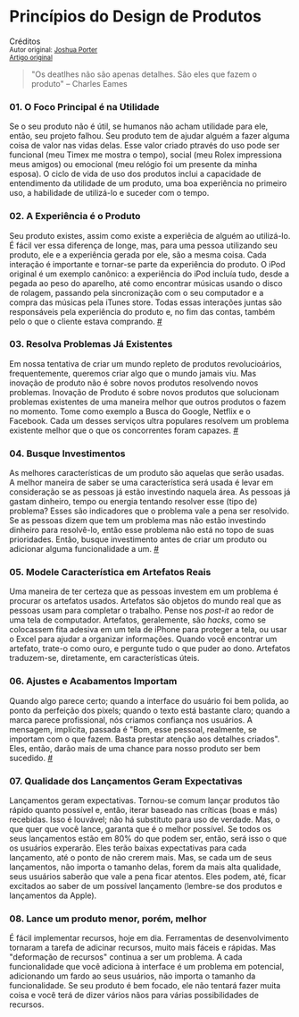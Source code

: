 Princípios do Design de Produtos
================================
Créditos<br/>
<small>Autor original: [Joshua Porter](http://bokardo.com/)<br/>[Artigo original](http://bokardo.com/principles-of-product-design/)</small>

>"Os deatlhes não são apenas detalhes. São eles que fazem o produto" &ndash; Charles Eames

### 01. O Foco Principal é na Utilidade
Se o seu produto não é útil, se humanos não acham utilidade para ele, então, seu projeto falhou. Seu produto tem de ajudar alguém a fazer alguma coisa de valor nas vidas delas. Esse valor criado ptravés do uso pode ser funcional (meu Timex me mostra o tempo), social (meu Rolex impressiona meus amigos) ou emocional (meu relógio foi um presente da minha esposa). O ciclo de vida de uso dos produtos inclui a capacidade de entendimento da utilidade de um produto, uma boa experiência no primeiro uso, a habilidade de utilizá-lo e suceder com o tempo.

### 02. A Experiência é o Produto
Seu produto existes, assim como existe a experiêcia de alguém ao utilizá-lo. É fácil ver essa diferença de longe, mas, para uma pessoa utilizando seu produto, ele e a experiência gerada por ele, são a mesma coisa. Cada interação é importante e tornar-se parte da experiência do produto. O iPod original é um exemplo canônico: a experiência do iPod incluía tudo, desde a pegada ao peso do aparelho, até como encontrar músicas usando o disco de rolagem, passando pela sincronização com o seu computador e a compra das músicas pela iTunes store. Todas essas interações juntas são responsáveis pela experiência do produto e, no fim das contas, também pelo o que o cliente estava comprando. [#](http://www.core77.com/reactor/06.07_merholz.asp)

### 03. Resolva Problemas Já Existentes
Em nossa tentativa de criar um mundo repleto de produtos revolucioários, frequentemente, queremos criar algo que o mundo jamais viu. Mas inovação de produto não é sobre novos produtos resolvendo novos problemas. Inovação de Produto é sobre novos produtos que solucionam problemas existentes de uma maneira melhor que outros produtos o fazem no momento. Tome como exemplo a Busca do Google, Netflix e o Facebook. Cada um desses serviços ultra populares resolvem um problema existente melhor que o que os concorrentes foram capazes. [#](https://github.com/erickpatrick/traducoes/blob/master/artigos/experiencia-do-usuario/52-semanas-experiencia-usuario/semanas/02/20140523-resolver-problemas-existentes.md)

### 04. Busque Investimentos
As melhores características de um produto são aquelas que serão usadas. A melhor maneira de saber se uma característica será usada é levar em consideração se as pessoas já estão investindo naquela área. As pessoas já gastam dinheiro, tempo ou energia tentando resolver esse (tipo de) problema? Esses são indicadores que o problema vale a pena ser resolvido. Se as pessoas dizem que tem um problema mas não estão investindo dinheiro para resolvê-lo, então esse problema não está no topo de suas prioridades. Então, busque investimento antes de criar um produto ou adicionar alguma funcionalidade a um. [#](http://52weeksofux.com/post/6069568681/how-to-identify-the-best-design-problems)

### 05. Modele Característica em Artefatos Reais
Uma maneira de ter certeza que as pessoas investem em um problema é procurar os artefatos usados. Artefatos são objetos do mundo real que as pessoas usam para completar o trabalho. Pense nos *post-it* ao redor de uma tela de computador. Artefatos, geralemente, são *hacks*, como se colocassem fita adesiva em um tela de iPhone para proteger a tela, ou usar o Excel para ajudar a organizar informações. Quando você encontrar um artefato, trate-o como ouro, e pergunte tudo o que puder ao dono. Artefatos traduzem-se, diretamente, em características úteis.

### 06. Ajustes e Acabamentos Importam
Quando algo parece certo; quando a interface do usuário foi bem polida, ao ponto da perfeição dos pixels; quando o texto está bastante claro; quando a marca parece profissional, nós criamos confiança nos usuários. A mensagem, implícita, passada é "Bom, esse pessoal, realmente, se importam com o que fazem. Basta prestar atenção aos detalhes criados". Eles, então, darão mais de uma chance para nosso produto ser bem sucedido. [#](https://medium.com/design-startups/c012e5ad32f7)

### 07. Qualidade dos Lançamentos Geram Expectativas
Lançamentos geram expectativas. Tornou-se comum lançar produtos tão rápido quanto possível e, então, iterar baseado nas críticas (boas e más) recebidas. Isso é louvável; não há substituto para uso de verdade. Mas, o que quer que você lance, garanta que é o melhor possível. Se todos os seus lançamentos estão em 80% do que podem ser, então, será isso o que os usuários experarão. Eles terão baixas expectativas para cada lançamento, até o ponto de não crerem mais. Mas, se cada um de seus lançamentos, não importa o tamanho delas, forem da mais alta qualidade, seus usuários saberão que vale a pena ficar atentos. Eles podem, até, ficar excitados ao saber de um possível lançamento (lembre-se dos produtos e lançamentos da Apple).

### 08. Lance um produto menor, porém, melhor
É fácil implementar recursos, hoje em dia. Ferramentas de desenvolvimento tornaram a tarefa de adicinar recursos, muito mais fáceis e rápidas. Mas "deformação de recursos" continua a ser um problema. A cada funcionalidade que você adiciona à interface é um problema em potencial, adicionando um fardo ao seus usuários, não importa o tamanho da funcionalidade. Se seu produto é bem focado, ele não tentará fazer muita coisa e você terá de dizer vários nãos para várias possibilidades de recursos.